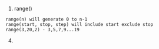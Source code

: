 1. range()
```
range(n) will generate 0 to n-1
range(start, stop, step) will include start exclude stop
range(3,20,2) - 3,5,7,9...19
```
4. 
